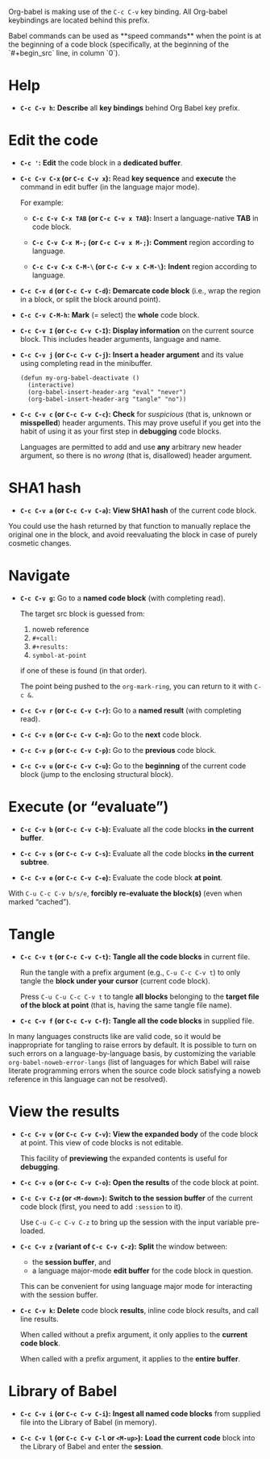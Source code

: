Org-babel is making use of the `C-c C-v` key binding.  All Org-babel keybindings
are located behind this prefix.

<div class="tip">
Babel commands can be used as **speed commands** when the point is at the beginning
of a code block (specifically, at the beginning of the `#+begin_src` line, in
column `0`).

</div>

# Help

-   **`C-c C-v h`:** **Describe** all **key bindings** behind Org Babel key prefix.

# Edit the code

-   **`C-c '`:** **Edit** the code block in a **dedicated buffer**.

-   **`C-c C-v C-x` (or `C-c C-v x`):** Read **key sequence** and **execute** the command in edit buffer (in the language
    major mode).
    
    For example:
    
    -   **`C-c C-v C-x TAB` (or `C-c C-v x TAB`):** Insert a language-native **TAB** in code block.
    
    -   **`C-c C-v C-x M-;` (or `C-c C-v x M-;`):** **Comment** region according to language.
    
    -   **`C-c C-v C-x C-M-\` (or `C-c C-v x C-M-\`):** **Indent** region according to language.

-   **`C-c C-v d` (or `C-c C-v C-d`):** **Demarcate code block** (i.e., wrap the region in a block, or split the
    block around point).

-   **`C-c C-v C-M-h`:** **Mark** (= select) the **whole** code block.

-   **`C-c C-v I` (or `C-c C-v C-I`):** **Display information** on the current source block.  This includes header
    arguments, language and name.

-   **`C-c C-v j` (or `C-c C-v C-j`):** **Insert a header argument** and its value using completing read in the
    minibuffer.
    
        (defun my-org-babel-deactivate ()
          (interactive)
          (org-babel-insert-header-arg "eval" "never")
          (org-babel-insert-header-arg "tangle" "no"))

-   **`C-c C-v c` (or `C-c C-v C-c`):** **Check** for *suspicious* (that is, unknown or **misspelled**) header arguments.
    This may prove useful if you get into the habit of using it as your first
    step in **debugging** code blocks.
    
    Languages are permitted to add and use **any** arbitrary new header argument, so
    there is no *wrong* (that is, disallowed) header argument.

# SHA1 hash

-   **`C-c C-v a` (or `C-c C-v C-a`):** **View SHA1 hash** of the current code block.

You could use the hash returned by that function to manually replace the
original one in the block, and avoid reevaluating the block in case of purely
cosmetic changes.

# Navigate

-   **`C-c C-v g`:** Go to a **named code block** (with completing read).
    
    The target src block is guessed from:
    
    1.  noweb reference
    2.  `#+call:`
    3.  `#+results:`
    4.  `symbol-at-point`
    
    if one of these is found (in that order).
    
    The point being pushed to the `org-mark-ring`, you can return to it with
    `C-c &`.

-   **`C-c C-v r` (or `C-c C-v C-r`):** Go to a **named result** (with completing read).

-   **`C-c C-v n` (or `C-c C-v C-n`):** Go to the **next** code block.

-   **`C-c C-v p` (or `C-c C-v C-p`):** Go to the **previous** code block.

-   **`C-c C-v u` (or `C-c C-v C-u`):** Go to the **beginning** of the current code block (jump to the enclosing
    structural block).

# Execute (or &ldquo;evaluate&rdquo;)

-   **`C-c C-v b` (or `C-c C-v C-b`):** Evaluate all the code blocks **in the current buffer**.

-   **`C-c C-v s` (or `C-c C-v C-s`):** Evaluate all the code blocks **in the current subtree**.

-   **`C-c C-v e` (or `C-c C-v C-e`):** Evaluate the code block **at point**.

With `C-u C-c C-v b/s/e`, **forcibly re-evaluate the block(s)** (even when marked
&ldquo;cached&rdquo;).

# Tangle

-   **`C-c C-v t` (or `C-c C-v C-t`):** **Tangle all the code blocks** in current file.
    
    Run the tangle with a prefix argument (e.g., `C-u C-c C-v t`) to only
    tangle the **block under your cursor** (current code block).
    
    Press `C-u C-u C-c C-v t` to tangle **all blocks** belonging to the **target file
    of the block at point** (that is, having the same tangle file name).

-   **`C-c C-v f` (or `C-c C-v C-f`):** **Tangle all the code blocks** in supplied file.

In many languages constructs like <a id="orgtarget1"></a> are valid code, so it would be
inappropriate for tangling to raise errors by default.  It is possible to turn
on such errors on a language-by-language basis, by customizing the variable
`org-babel-noweb-error-langs` (list of languages for which Babel will raise
literate programming errors when the source code block satisfying a noweb
reference in this language can not be resolved).

# View the results

-   **`C-c C-v v` (or `C-c C-v C-v`):** **View the expanded body** of the code block at point.  This view of code
    blocks is not editable.
    
    This facility of **previewing** the expanded contents is useful for **debugging**.

-   **`C-c C-v o` (or `C-c C-v C-o`):** **Open the results** of the code block at point.

-   **`C-c C-v C-z` (or `<M-down>`):** **Switch to the session buffer** of the current code block (first, you need to
    add `:session` to it).
    
    Use `C-u C-c C-v C-z` to bring up the session with the input variable
    pre-loaded.

-   **`C-c C-v z` (variant of `C-c C-v C-z`):** **Split** the window between:
    -   the **session buffer**, and
    -   a language major-mode **edit buffer** for the code block in question.
    
    This can be convenient for using language major mode for interacting with
    the session buffer.

-   **`C-c C-v k`:** **Delete** code block **results**, inline code block results, and call line
    results.
    
    When called without a prefix argument, it only applies to the **current code
    block**.
    
    When called with a prefix argument, it applies to the **entire buffer**.

# Library of Babel

-   **`C-c C-v i` (or `C-c C-v C-i`):** **Ingest all named code blocks** from supplied file into the Library of Babel
    (in memory).

-   **`C-c C-v l` (or `C-c C-v C-l` or `<M-up>`):** **Load the current code** block into the Library of Babel and enter the
    **session**.

